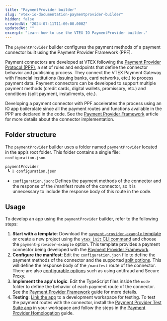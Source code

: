 ```yaml
---
title: "PaymentProvider builder"
slug: "vtex-io-documentation-paymentprovider-builder"
hidden: false
createdAt: "2024-07-11T11:00:00.000Z"
updatedAt: ""
excerpt: "Learn how to use the VTEX IO PaymentProvider builder."
---
```


The `paymentProvider` builder configures the payment methods of a payment connector built using the Payment Provider Framework (PPF).

Payment connectors are developed at VTEX following the [Payment Provider Protocol (PPP)](https://help.vtex.com/tutorial/payment-provider-protocol--RdsT2spdq80MMwwOeEq0m), a set of rules and endpoints that define the connector behavior and publishing process. They connect the VTEX Payment Gateway with financial institutions (issuing banks, card networks, etc.) to process payment data. Payment connectors can be developed to support multiple payment methods (credit cards, digital wallets, promissory, etc.) and conditions (split payment, installments, etc.).

Developing a payment connector with PPF accelerates the process using an IO app boilerplate since all the payment routes and functions available in the PPP are declared in the code. See the [Payment Provider Framework](https://developers.vtex.com/docs/guides/payments-integration-payment-provider-framework) article for more details about the connector implementation.

## Folder structure

The `paymentProvider` builder uses a folder named `paymentProvider` located in the app’s root folder. This folder contains a single file: `configuration.json`.

```txt
paymentProvider
 ┗ 📄 configuration.json
```

- `configuration.json`: Defines the payment methods of the connector and the response of the /manifest route of the connector, so it is unnecessary to include the response body of this route in the code.

## Usage

To develop an app using the `paymentProvider` builder, refer to the following steps:

1. **Start with a template**: Download the [`payment-provider-example` template](https://github.com/vtex-apps/payment-provider-example) or create a new project using the [`vtex init` CLI command](https://developers.vtex.com/docs/guides/vtex-io-documentation-vtex-io-cli-usage#starting-a-new-project) and choose the `payment-provider-example` option. This template provides a payment connector being developed with the [Payment Provider Framework](https://developers.vtex.com/docs/guides/payments-integration-payment-provider-framework).
2. **Configure the manifest**: Edit the `configuration.json` file to define the payment methods of the connector and the supported [split options](https://help.vtex.com/en/tutorial/split-payment--6k5JidhYRUxileNolY2VLx). This will define the response body of the `/manifest` route of the connector. There are also [configurable options](https://developers.vtex.com/docs/guides/payments-integration-payment-provider-framework#available-configurable-options) such as using antifraud and Secure Proxy.
3. **Implement the app's logic**: Edit the TypeScript files inside the `node` folder to define the behavior of each payment route of the connector. See the [Payment Provider Framework](https://developers.vtex.com/docs/guides/payments-integration-payment-provider-framework) guide for more details.
4. **Testing**: [Link the app](https://developers.vtex.com/docs/guides/vtex-io-documentation-linking-an-app) to a development workspace for testing. To test the payment routes with the connector, install the [Payment Provider Test Suite app](https://apps.vtex.com/vtex-payment-provider-test-suite/p) in your workspace and follow the steps in the [Payment Provider Homologation](https://developers.vtex.com/docs/guides/payments-integration-payment-provider-homologation) guide.
